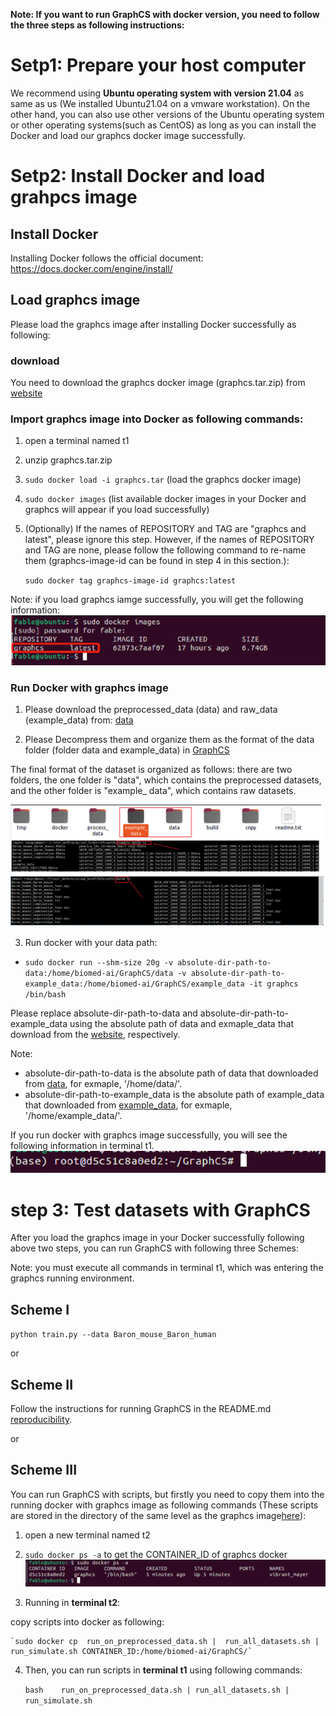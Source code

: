 **Note: If you want to run GraphCS with docker version, you need to follow the three steps 
as following instructions:** 



# Setp1: Prepare your host computer

We recommend using **Ubuntu operating system with version 21.04** as same as us (We installed Ubuntu21.04 on a vmware workstation). On the other hand,
  you can also use other versions of the Ubuntu operating system or other operating systems(such as CentOS) as long as 
you can install the Docker and load our graphcs docker image successfully.  



# Setp2: Install Docker and load grahpcs image

## Install Docker

Installing Docker follows the official document: https://docs.docker.com/engine/install/


## Load graphcs image
 Please load the graphcs image after installing Docker successfully as following: 
 
### download

You need to download the graphcs docker image (graphcs.tar.zip) from [website](https://www.synapse.org/#!Synapse:syn26147749/files/)



### Import graphcs image into Docker as following commands: 
1. open a terminal named t1

2. unzip  graphcs.tar.zip

3. `sudo docker load -i graphcs.tar` (load the graphcs docker image)

4. `sudo docker images` (list available docker images in your Docker and graphcs will appear if you load successfully)

5. (Optionally) If the names of REPOSITORY and TAG are "graphcs and latest", please ignore this step. However, 
if the names of REPOSITORY and TAG are none, please follow the following 
command to re-name them (graphcs-image-id can be found in step 4 in this section.):

    `sudo docker tag graphcs-image-id graphcs:latest`
    
Note: if you load graphcs iamge successfully, you will get the following information:
![(Variational) load_successful](load_successful.jpg)
    
    
    
### Run Docker with graphcs image

1. Please download the preprocessed_data (data) and raw_data (example_data) from: [data](https://drive.google.com/drive/folders/1ST0T90HcxCKuxOTmOvqCI-IyE2IY6YvM?usp=sharing)

2. Please Decompress them and organize them as the format of the data folder (folder data and example_data) in [GraphCS](https://github.com/biomed-AI/GraphCS)

The final format of the dataset is organized as follows: there are two folders, the one folder is "data", which contains the preprocessed datasets, 
and the other folder is "example_ data", which contains raw datasets.

![(Variational) data_formart](data_formart.jpg)

3. Run docker with your data path:

- `sudo docker run --shm-size 20g -v absolute-dir-path-to-data:/home/biomed-ai/GraphCS/data
 -v absolute-dir-path-to-example_data:/home/biomed-ai/GraphCS/example_data -it graphcs /bin/bash`

Please replace absolute-dir-path-to-data and absolute-dir-path-to-example_data using the absolute path of data 
and exmaple_data that download from the [website](https://drive.google.com/drive/folders/1ST0T90HcxCKuxOTmOvqCI-IyE2IY6YvM?usp=sharing), respectively.

Note:
- absolute-dir-path-to-data is the absolute path of data that downloaded from [data](https://drive.google.com/drive/folders/1ST0T90HcxCKuxOTmOvqCI-IyE2IY6YvM?usp=sharing),
 for exmaple, '/home/data/'.
- absolute-dir-path-to-example_data is the absolute path of example_data that downloaded from [example_data](https://drive.google.com/drive/folders/1ST0T90HcxCKuxOTmOvqCI-IyE2IY6YvM?usp=sharing),
 for exmaple, '/home/example_data/'.

If you run docker with graphcs image successfully, you will see the following information in terminal t1. 
![(Variational) run](run.jpg)




# step 3: Test datasets with GraphCS
After you load the graphcs image in your Docker successfully following above two steps,
 you can run GraphCS with following three Schemes:


Note: you must execute all commands in terminal t1, which was entering the graphcs running environment. 


##  Scheme I

`python train.py --data Baron_mouse_Baron_human`


or

##  Scheme II

Follow the instructions for running GraphCS in the README.md [reproducibility](https://github.com/biomed-AI/GraphCS/tree/main/reproducibility).


or 


##  Scheme III 
You can run GraphCS with scripts, but firstly you need to copy them into the running docker with
  graphcs image as following 
commands (These scripts are stored in the directory of the same level as the graphcs image[here](https://www.synapse.org/#!Synapse:syn26147749/files/)):

1. open a new terminal named t2

2. `sudo docker ps -a` to get the CONTAINER_ID  of graphcs docker 
 ![(Variational) Container_id](Container_id.jpg)

3. Running in **terminal t2**:

copy scripts into docker as following:

	`sudo docker cp  run_on_preprocessed_data.sh |  run_all_datasets.sh | run_simulate.sh CONTAINER_ID:/home/biomed-ai/GraphCS/`
	
4. Then, you can run scripts in **terminal t1** using following commands:
	
	`bash    run_on_preprocessed_data.sh | run_all_datasets.sh | run_simulate.sh`
	

